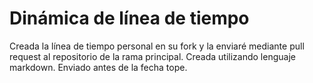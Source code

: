 # Dinámica de línea de tiempo
Creada la línea de tiempo personal en su fork y la enviaré mediante pull request al repositorio de la rama principal.
Creada utilizando lenguaje markdown.
Enviado antes de la fecha tope.
